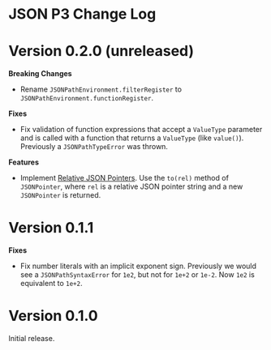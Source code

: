 # JSON P3 Change Log

# Version 0.2.0 (unreleased)

**Breaking Changes**

- Rename `JSONPathEnvironment.filterRegister` to `JSONPathEnvironment.functionRegister`.

**Fixes**

- Fix validation of function expressions that accept a `ValueType` parameter and is called with a function that returns a `ValueType` (like `value()`). Previously a `JSONPathTypeError` was thrown.

**Features**

- Implement [Relative JSON Pointers](https://www.ietf.org/id/draft-hha-relative-json-pointer-00.html). Use the `to(rel)` method of `JSONPointer`, where `rel` is a relative JSON pointer string and a new `JSONPointer` is returned.

# Version 0.1.1

**Fixes**

- Fix number literals with an implicit exponent sign. Previously we would see a `JSONPathSyntaxError` for `1e2`, but not for `1e+2` or `1e-2`. Now `1e2` is equivalent to `1e+2`.

# Version 0.1.0

Initial release.
